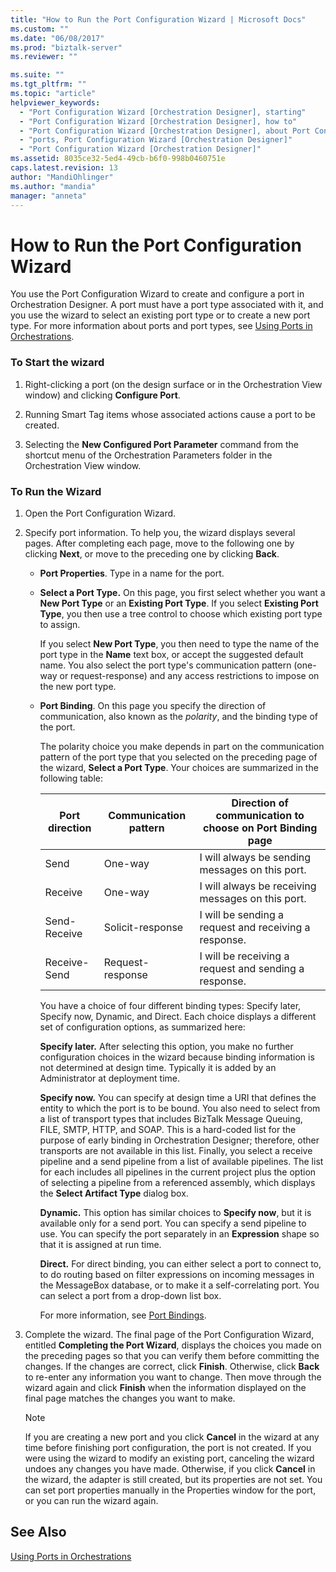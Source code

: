 ```yaml
---
title: "How to Run the Port Configuration Wizard | Microsoft Docs"
ms.custom: ""
ms.date: "06/08/2017"
ms.prod: "biztalk-server"
ms.reviewer: ""

ms.suite: ""
ms.tgt_pltfrm: ""
ms.topic: "article"
helpviewer_keywords: 
  - "Port Configuration Wizard [Orchestration Designer], starting"
  - "Port Configuration Wizard [Orchestration Designer], how to"
  - "Port Configuration Wizard [Orchestration Designer], about Port Configuration Wizard"
  - "ports, Port Configuration Wizard [Orchestration Designer]"
  - "Port Configuration Wizard [Orchestration Designer]"
ms.assetid: 8035ce32-5ed4-49cb-b6f0-998b0460751e
caps.latest.revision: 13
author: "MandiOhlinger"
ms.author: "mandia"
manager: "anneta"
---
```

# How to Run the Port Configuration Wizard
You use the Port Configuration Wizard to create and configure a port in Orchestration Designer. A port must have a port type associated with it, and you use the wizard to select an existing port type or to create a new port type. For more information about ports and port types, see [Using Ports in Orchestrations](../core/using-ports-in-orchestrations.md).  
  
### To Start the wizard  
  
1.  Right-clicking a port (on the design surface or in the Orchestration View window) and clicking **Configure Port**.  
  
2.  Running Smart Tag items whose associated actions cause a port to be created.  
  
3.  Selecting the **New Configured Port Parameter** command from the shortcut menu of the Orchestration Parameters folder in the Orchestration View window.  
  
### To Run the Wizard  
  
1.  Open the Port Configuration Wizard.  
  
2.  Specify port information. To help you, the wizard displays several pages. After completing each page, move to the following one by clicking **Next**, or move to the preceding one by clicking **Back**.  
  
    -   **Port Properties**. Type in a name for the port.  
  
    -   **Select a Port Type.** On this page, you first select whether you want a **New Port Type** or an **Existing Port Type**. If you select **Existing Port Type**, you then use a tree control to choose which existing port type to assign.  
  
         If you select **New Port Type**, you then need to type the name of the port type in the **Name** text box, or accept the suggested default name. You also select the port type's communication pattern (one-way or request-response) and any access restrictions to impose on the new port type.  
  
    -   **Port Binding**. On this page you specify the direction of communication, also known as the *polarity*, and the binding type of the port.  
  
         The polarity choice you make depends in part on the communication pattern of the port type that you selected on the preceding page of the wizard, **Select a Port Type**. Your choices are summarized in the following table:  
  
        |Port direction|Communication pattern|Direction of communication to choose on Port Binding page|  
        |--------------------|---------------------------|---------------------------------------------------------------|  
        |Send|One-way|I will always be sending messages on this port.|  
        |Receive|One-way|I will always be receiving messages on this port.|  
        |Send-Receive|Solicit-response|I will be sending a request and receiving a response.|  
        |Receive-Send|Request-response|I will be receiving a request and sending a response.|  
  
         You have a choice of four different binding types: Specify later, Specify now, Dynamic, and Direct. Each choice displays a different set of configuration options, as summarized here:  
  
         **Specify later.** After selecting this option, you make no further configuration choices in the wizard because binding information is not determined at design time. Typically it is added by an Administrator at deployment time.  
  
         **Specify now.** You can specify at design time a URI that defines the entity to which the port is to be bound. You also need to select from a list of transport types that includes BizTalk Message Queuing, FILE, SMTP, HTTP, and SOAP. This is a hard-coded list for the purpose of early binding in Orchestration Designer; therefore, other transports are not available in this list. Finally, you select a receive pipeline and a send pipeline from a list of available pipelines. The list for each includes all pipelines in the current project plus the option of selecting a pipeline from a referenced assembly, which displays the **Select Artifact Type** dialog box.  
  
         **Dynamic.** This option has similar choices to **Specify now**, but it is available only for a send port. You can specify a send pipeline to use. You can specify the port separately in an **Expression** shape so that it is assigned at run time.  
  
         **Direct.** For direct binding, you can either select a port to connect to, to do routing based on filter expressions on incoming messages in the MessageBox database, or to make it a self-correlating port. You can select a port from a drop-down list box.  
  
         For more information, see [Port Bindings](../core/port-bindings.md).  
  
3.  Complete the wizard. The final page of the Port Configuration Wizard, entitled **Completing the Port Wizard**, displays the choices you made on the preceding pages so that you can verify them before committing the changes. If the changes are correct, click **Finish**. Otherwise, click **Back** to re-enter any information you want to change. Then move through the wizard again and click **Finish** when the information displayed on the final page matches the changes you want to make.  
  
    > [!NOTE]
    >  If you are creating a new port and you click **Cancel** in the wizard at any time before finishing port configuration, the port is not created. If you were using the wizard to modify an existing port, canceling the wizard undoes any changes you have made. Otherwise, if you click **Cancel** in the wizard, the adapter is still created, but its properties are not set. You can set port properties manually in the Properties window for the port, or you can run the wizard again.  
  
## See Also  
 [Using Ports in Orchestrations](../core/using-ports-in-orchestrations.md)